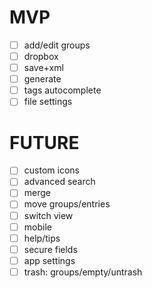 # MVP

- [ ] add/edit groups
- [ ] dropbox
- [ ] save+xml
- [ ] generate
- [ ] tags autocomplete
- [ ] file settings

# FUTURE

- [ ] custom icons
- [ ] advanced search
- [ ] merge
- [ ] move groups/entries
- [ ] switch view
- [ ] mobile
- [ ] help/tips
- [ ] secure fields
- [ ] app settings
- [ ] trash: groups/empty/untrash
